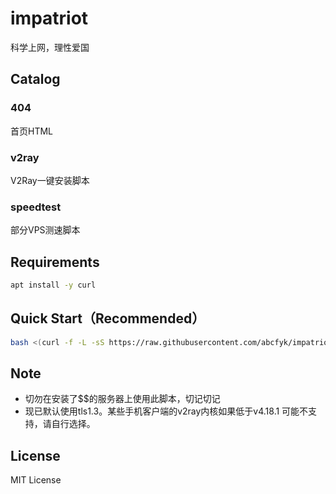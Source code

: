 # impatriot
科学上网，理性爱国

## Catalog
### 404
首页HTML

### v2ray
V2Ray一键安装脚本

### speedtest
部分VPS测速脚本

## Requirements
```bash
apt install -y curl
```

## Quick Start（Recommended）
```bash
bash <(curl -f -L -sS https://raw.githubusercontent.com/abcfyk/impatriot/master/v2ray/ws_nginx_tls.sh)
```

## Note
- 切勿在安装了$$的服务器上使用此脚本，切记切记
- 现已默认使用tls1.3。某些手机客户端的v2ray内核如果低于v4.18.1 可能不支持，请自行选择。

## License
MIT License
